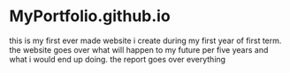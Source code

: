 # MyPortfolio.github.io

this is my first ever made website i create during my first year of first term. 
the website goes over what will happen to my future per five years and what i would end up doing.
the report goes over everything
